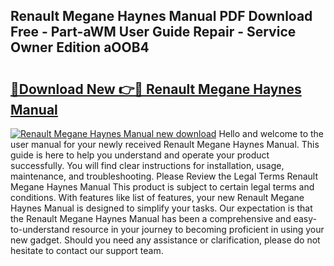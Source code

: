 ## Renault Megane Haynes Manual PDF Download Free - Part-aWM User Guide Repair - Service Owner Edition aOOB4

# <h2><a href="http://cf29062.oget.top/?id=Renault+Megane+Haynes+Manual">🔗Download New 👉🔴 Renault Megane Haynes Manual</a></h2>

[![Renault Megane Haynes Manual new download](https://i.imgur.com/5g1atiW.png)](http://cf29062.oget.top/?id=Renault+Megane+Haynes+Manual)
Hello and welcome to the user manual for your newly received Renault Megane Haynes Manual. This guide is here to help you understand and operate your product successfully. You will find clear instructions for installation, usage, maintenance, and troubleshooting. Please Review the Legal Terms Renault Megane Haynes Manual This product is subject to certain legal terms and conditions. With features like list of features, your new Renault Megane Haynes Manual is designed to simplify your tasks. Our expectation is that the Renault Megane Haynes Manual has been a comprehensive and easy-to-understand resource in your journey to becoming proficient in using your new gadget. Should you need any assistance or clarification, please do not hesitate to contact our support team.
